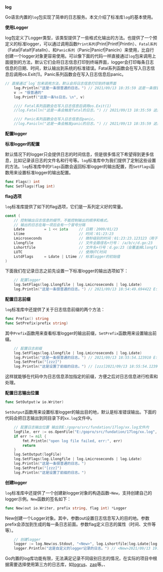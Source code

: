 **log**

Go语言内置的`log`包实现了简单的日志服务。本文介绍了标准库`log`的基本使用。

**使用Logger**

log包定义了Logger类型，该类型提供了一些格式化输出的方法。也提供了一个预定义的标准logger，可以通过调用函数`Print系列`(Print|Printf|Println）、`Fatal系列`（Fatal|Fatalf|Fatalln）、和`Panic系列`（Panic|Panicf|Panicln）来使用，比自行创建一个logger对象更容易使用。可以像下面的代码一样直接通过`log`包来调用上面提到的方法，默认它们会将日志信息打印到终端界面，logger会打印每条日志信息的日期、时间，默认输出到系统的标准错误。Fatal系列函数会在写入日志信息后调用os.Exit(1)。Panic系列函数会在写入日志信息后panic。

```go
// 直接通过`log`包来调用方法，默认会将日志信息打印到终端界面
	log.Println("这是一条很普通的日志。") // 2021/09/13 18:35:59 这是一条很普通的日志。
	v := "很普通的"
	log.Printf("这是一条%s日志。\n", v)

	//// Fatal系列函数会在写入日志信息后调用os.Exit(1)
	//log.Fatalln("这是一条会触发fatal的日志。") // 2021/09/13 18:35:59 这是一条很普通的日志。

	//// Panic系列函数会在写入日志信息后panic。
	//log.Panicln("这是一条会触发panic的日志。") // 2021/09/13 18:35:59 这是一条会触发fatal的日志。

```

**配置logger**

**标准logger的配置**

默认情况下的logger只会提供日志的时间信息，但是很多情况下希望得到更多信息，比如记录该日志的文件名和行号等。`log`标准库中为我们提供了定制这些设置的方法。`log`标准库中的`Flags`函数会返回标准logger的输出配置，而`SetFlags`函数用来设置标准logger的输出配置。

```go
func Flags() int
func SetFlags(flag int)
```

**flag选项**

`log`标准库提供了如下的flag选项，它们是一系列定义好的常量。

```go
const (
    // 控制输出日志信息的细节，不能控制输出的顺序和格式。
    // 输出的日志在每一项后会有一个冒号分隔
    Ldate         = 1 << iota     // 日期：2009/01/23
    Ltime                         // 时间：01:23:23
    Lmicroseconds                 // 微秒级别的时间：01:23:23.123123（用于增强Ltime位）
    Llongfile                     // 文件全路径名+行号： /a/b/c/d.go:23
    Lshortfile                    // 文件名+行号：d.go:23（会覆盖掉Llongfile）
    LUTC                          // 使用UTC时间
    LstdFlags     = Ldate | Ltime // 标准logger的初始值
)
```

下面我们在记录日志之前先设置一下标准logger的输出选项如下：

```go
	// 配置logger
	log.SetFlags(log.Llongfile | log.Lmicroseconds | log.Ldate)
	log.Println("这是一条很普通的日志。") // 2021/09/13 18:54:49.694422 E:/gopro/src/fundation/17log/log_intro.go:19: 这是一条很普通的日志。

```

**配置日志前缀**

`log`标准库中还提供了关于日志信息前缀的两个方法：

```go
func Prefix() string
func SetPrefix(prefix string)
```

其中`Prefix`函数用来查看标准logger的输出前缀，`SetPrefix`函数用来设置输出前缀。

```go
	// 配置日志前缀
	log.SetFlags(log.Llongfile | log.Lmicroseconds | log.Ldate)
	log.Println("这是一条很普通的日志。") // 2021/09/13 18:55:54.123910 E:/gopro/src/fundation/17log/log_intro.go:23: 这是一条很普通的日志。
	log.SetPrefix("[zzz]")
	log.Println("这是设置了前缀的日志。") // [zzz]2021/09/13 18:55:54.123910 E:/gopro/src/fundation/17log/log_intro.go:25: 这是设置了前缀的日志。
```

这样就能够在代码中为日志信息添加指定的前缀，方便之后对日志信息进行检索和处理。

**配置日志输出位置**

```go
func SetOutput(w io.Writer)
```

`SetOutput`函数用来设置标准logger的输出目的地，默认是标准错误输出。下面的代码会把日志输出到同目录下的`xx.log`文件中。

```go
	// 配置日志输出位置 输出到E:/gopro/src/fundation/17log/xx.log文件内
	logFile, err := os.OpenFile("E:/gopro/src/fundation/17log/xx.log", os.O_CREATE|os.O_WRONLY|os.O_APPEND, 0644)
	if err != nil {
		fmt.Println("open log file failed, err:", err)
		return
	}
	log.SetOutput(logFile)
	log.SetFlags(log.Llongfile | log.Lmicroseconds | log.Ldate)
	log.Println("这是一条很普通的日志。")
	log.SetPrefix("[zzz]")
	log.Println("这是设置了前缀的日志。")
```

**创建logger**

`log`标准库中还提供了一个创建新logger对象的构造函数–`New`，支持创建自己的logger示例。`New`函数的签名如下：

```go
func New(out io.Writer, prefix string, flag int) *Logger
```

New创建一个Logger对象。其中，参数out设置日志信息写入的目的地。参数prefix会添加到生成的每一条日志前面。参数flag定义日志的属性（时间、文件等等）。

```go
	// 创建logger
	logger := log.New(os.Stdout, "<New>", log.Lshortfile|log.Ldate|log.Ltime)
	logger.Println("这是自定义的logger记录的日志。") // <New>2021/09/13 19:03:05 log_intro.go:46: 这是自定义的logger记录的日志。
```

Go内置的log库功能有限，无法满足记录不同级别日志的情况，在实际的项目中根据需要选择使用第三方的日志库，如[logrus](https://github.com/sirupsen/logrus)、[zap](https://github.com/uber-go/zap)等。、
